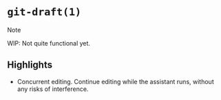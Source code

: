 # `git-draft(1)`

> [!NOTE]
> WIP: Not quite functional yet.

## Highlights

* Concurrent editing. Continue editing while the assistant runs, without any
  risks of interference.
